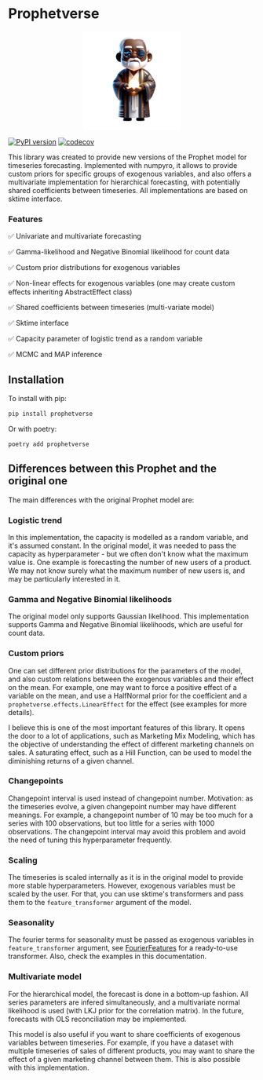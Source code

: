 # Prophetverse

<p align="center">
<img src="docs/static/logo-removebg.png" width="200">

</p>

[![PyPI version](https://badge.fury.io/py/prophetverse.svg)](https://badge.fury.io/py/prophetverse)
[![codecov](https://codecov.io/gh/felipeangelimvieira/prophetverse/graph/badge.svg?token=O37PGJI3ZX)](https://codecov.io/gh/felipeangelimvieira/prophetverse)


This library was created to provide new versions of the Prophet model for timeseries forecasting. Implemented with numpyro, it allows to provide custom priors for specific groups of exogenous variables, and also offers a multivariate implementation for hierarchical forecasting, with potentially shared coefficients between timeseries. All implementations are based on sktime interface.


### Features

✅ Univariate and multivariate forecasting

✅ Gamma-likelihood and Negative Binomial likelihood for count data

✅ Custom prior distributions for exogenous variables

✅ Non-linear effects for exogenous variables (one may create custom effects inheriting AbstractEffect class)

✅ Shared coefficients between timeseries (multi-variate model)

✅ Sktime interface

✅ Capacity parameter of logistic trend as a random variable

✅ MCMC and MAP inference


## Installation

To install with pip:

```bash
pip install prophetverse
```

Or with poetry:

```bash
poetry add prophetverse
```


## Differences between this Prophet and the original one

The main differences with the original Prophet model are:

### Logistic trend

In this implementation, the capacity is modelled as a random variable, and it's assumed constant. In the original model, it was needed to pass the capacity as hyperparameter - but we often don't know what the maximum value is. One example is forecasting the number of new users of a product. We may not know surely what the maximum number of new users is, and may be particularly interested in it.

### Gamma and Negative Binomial likelihoods

The original model only supports Gaussian likelihood. This implementation supports Gamma and Negative Binomial likelihoods, which are useful for count data. 

### Custom priors

One can set different prior distributions for the parameters of the model, and also custom relations between the exogenous variables and their effect on the mean. For example, one may want to force a positive effect of a variable on the mean, and use a HalfNormal prior for the coefficient and a `prophetverse.effects.LinearEffect` for the effect (see examples for more details).

I believe this is one of the most important features of this library. It opens the door to a lot of applications, such as Marketing Mix Modeling, which has the objective of understanding the effect of different marketing channels on sales. A saturating effect, such as a Hill Function, can be used to model the diminishing returns of a given channel.

### Changepoints

Changepoint interval is used instead of changepoint number. Motivation: as the timeseries evolve, a given changepoint number may have different meanings. For example, a changepoint number of 10 may be too much for a series with 100 observations, but too little for a series with 1000 observations. The changepoint interval may avoid this problem and avoid the need of tuning this hyperparameter frequently.

### Scaling

The timeseries is scaled internally as it is in the original model to provide more stable hyperparameters. However, exogenous variables must be scaled by the user. For that, you can use sktime's transformers and pass them to the `feature_transformer` argument of the model. 

### Seasonality

The fourier terms for seasonality must be passed as exogenous variables in `feature_transformer` argument, see [FourierFeatures](https://www.sktime.net/en/stable/api_reference/auto_generated/sktime.transformations.series.fourier.FourierFeatures.html) for a ready-to-use transformer. Also, check the examples in this documentation.

### Multivariate model

For the hierarchical model, the forecast is done in a bottom-up fashion. All series parameters are infered simultaneously, and a multivariate normal likelihood is used (with LKJ prior for the correlation matrix). In the future, forecasts with OLS reconciliation may be implemented.

This model is also useful if you want to share coefficients of exogenous variables between timeseries. For example, if you have a dataset with multiple timeseries of sales of different products, you may want to share the effect of a given marketing channel between them. This is also possible with this implementation.
